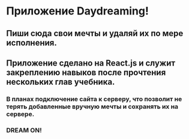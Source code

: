 #  Приложение Daydreaming!
## Пиши сюда свои мечты и удаляй их по мере исполнения.
## Приложение сделано на React.js и служит закреплению навыков после прочтения нескольких глав учебника.
### В планах подключение сайта к серверу, что позволит не терять добавленные вручную мечты и сохранять их на сервере. 
### DREAM ON!
